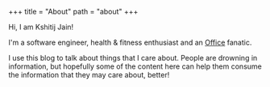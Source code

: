 +++
title = "About"
path = "about"
+++

Hi, I am Kshitij Jain!

I'm a software engineer, health & fitness enthusiast and an [Office](https://www.youtube.com/@TheOffice) fanatic. 

I use this blog to talk about things that I care about. People are drowning in information, but hopefully
some of the content here can help them consume the information that they may care about, better!